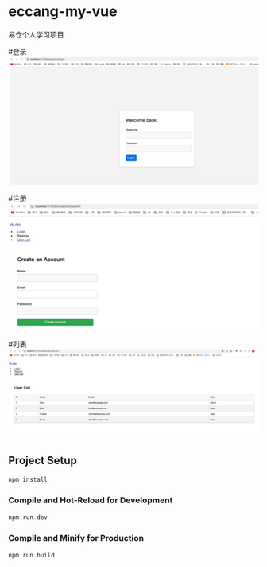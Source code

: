 # eccang-my-vue

易仓个人学习项目

#登录
![登录](https://github.com/tanghang55/eccang-my-vue/blob/main/public/img/851681829136_.pic.jpg?raw=true)

#注册
![注册](https://github.com/tanghang55/eccang-my-vue/blob/main/public/img/861681829159_.pic.jpg?raw=true)


#列表
![列表](https://github.com/tanghang55/eccang-my-vue/blob/main/public/img/871681829172_.pic.jpg?raw=true)


## Project Setup

```sh
npm install
```

### Compile and Hot-Reload for Development

```sh
npm run dev
```

### Compile and Minify for Production

```sh
npm run build
```



